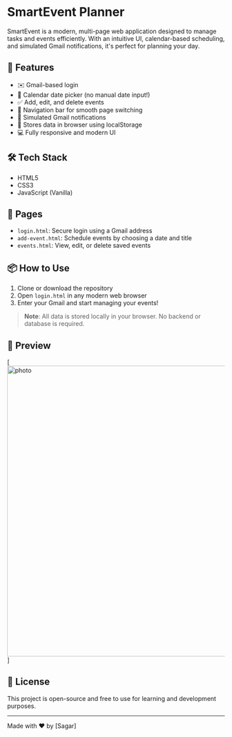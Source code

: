 # SmartEvent Planner

SmartEvent is a modern, multi-page web application designed to manage tasks and events efficiently. With an intuitive UI, calendar-based scheduling, and simulated Gmail notifications, it's perfect for planning your day.

## 🚀 Features

- ✉️ Gmail-based login
- 📅 Calendar date picker (no manual date input!)
- ✅ Add, edit, and delete events
- 🧭 Navigation bar for smooth page switching
- 💌 Simulated Gmail notifications
- 💾 Stores data in browser using localStorage
- 💻 Fully responsive and modern UI

## 🛠️ Tech Stack

- HTML5
- CSS3
- JavaScript (Vanilla)

## 📂 Pages

- `login.html`: Secure login using a Gmail address
- `add-event.html`: Schedule events by choosing a date and title
- `events.html`: View, edit, or delete saved events

## 📦 How to Use

1. Clone or download the repository
2. Open `login.html` in any modern web browser
3. Enter your Gmail and start managing your events!

> **Note**: All data is stored locally in your browser. No backend or database is required.

## 📸 Preview

[<img width="1913" height="672" alt="photo" src="https://github.com/user-attachments/assets/9c7d7ea4-f13c-4327-b4d6-9172b657bbb1" />
]

## 📄 License

This project is open-source and free to use for learning and development purposes.

---

Made with ❤️ by [Sagar]
